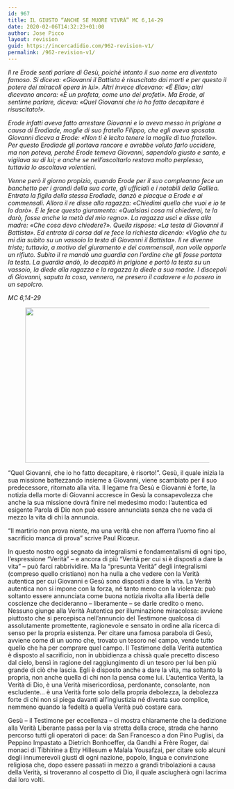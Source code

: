 ```yaml
---
id: 967
title: IL GIUSTO “ANCHE SE MUORE VIVRÀ” MC 6,14-29
date: 2020-02-06T14:32:23+01:00
author: Jose Picco
layout: revision
guid: https://incercadidio.com/962-revision-v1/
permalink: /962-revision-v1/
---
```

_Il re Erode sentì parlare di Gesù, poiché intanto il suo nome era diventato famoso. Si diceva: «Giovanni il Battista è risuscitato dai morti e per questo il potere dei miracoli opera in lui». Altri invece dicevano: «È Elia»; altri dicevano ancora: «È un profeta, come uno dei profeti». Ma Erode, al sentirne parlare, diceva: «Quel Giovanni che io ho fatto decapitare è risuscitato!»._

_Erode infatti aveva fatto arrestare Giovanni e lo aveva messo in prigione a causa di Erodìade, moglie di suo fratello Filippo, che egli aveva sposata. Giovanni diceva a Erode: «Non ti è lecito tenere la moglie di tuo fratello». Per questo Erodìade gli portava rancore e avrebbe voluto farlo uccidere, ma non poteva, perché Erode temeva Giovanni, sapendolo giusto e santo, e vigilava su di lui; e anche se nell&#8217;ascoltarlo restava molto perplesso, tuttavia lo ascoltava volentieri._

_Venne però il giorno propizio, quando Erode per il suo compleanno fece un banchetto per i grandi della sua corte, gli ufficiali e i notabili della Galilea. Entrata la figlia della stessa Erodìade, danzò e piacque a Erode e ai commensali. Allora il re disse alla ragazza: «Chiedimi quello che vuoi e io te lo darò». E le fece questo giuramento: «Qualsiasi cosa mi chiederai, te la darò, fosse anche la metà del mio regno». La ragazza uscì e disse alla madre: «Che cosa devo chiedere?». Quella rispose: «La testa di Giovanni il Battista». Ed entrata di corsa dal re fece la richiesta dicendo: «Voglio che tu mi dia subito su un vassoio la testa di Giovanni il Battista». Il re divenne triste; tuttavia, a motivo del giuramento e dei commensali, non volle opporle un rifiuto. Subito il re mandò una guardia con l&#8217;ordine che gli fosse portata la testa. La guardia andò, lo decapitò in prigione e portò la testa su un vassoio, la diede alla ragazza e la ragazza la diede a sua madre. I discepoli di Giovanni, saputa la cosa, vennero, ne presero il cadavere e lo posero in un sepolcro._

<p class="has-text-align-right">
  <em>MC 6,14-29</em>
</p><figure class="wp-block-image size-large is-resized">

<img src="https://incercadidio.com/wp-content/uploads/2020/02/7gennaio.jpg" alt="" class="wp-image-964" width="578" height="357" srcset="https://incercadidio.com/wp-content/uploads/2020/02/7gennaio.jpg 345w, https://incercadidio.com/wp-content/uploads/2020/02/7gennaio-300x185.jpg 300w" sizes="(max-width: 578px) 100vw, 578px" /> </figure> 

“Quel Giovanni, che io ho fatto decapitare, è risorto!”. Gesù, il quale inizia la sua missione battezzando insieme a Giovanni, viene scambiato per il suo predecessore, ritornato alla vita. Il legame fra Gesù e Giovanni è forte, la notizia della morte di Giovanni accresce in Gesù la consapevolezza che anche la sua missione dovrà finire nel medesimo modo: l’autentica ed esigente Parola di Dio non può essere annunciata senza che ne vada di mezzo la vita di chi la annuncia.

“Il martirio non prova niente, ma una verità che non afferra l’uomo fino al sacrificio manca di prova” scrive Paul Ricœur.

In questo nostro oggi segnato da integralismi e fondamentalismi di ogni tipo, l’espressione “Verità” – e ancora di più “Verità per cui si è disposti a dare la vita” – può farci rabbrividire. Ma la “presunta Verità” degli integralismi (compreso quello cristiano) non ha nulla a che vedere con la Verità autentica per cui Giovanni e Gesù sono disposti a dare la vita. La Verità autentica non si impone con la forza, né tanto meno con la violenza: può soltanto essere annunciata come buona notizia rivolta alla libertà delle coscienze che decideranno – liberamente – se darle credito o meno. Nessuno giunge alla Verità Autentica per illuminazione miracolosa: avviene piuttosto che si percepisca nell’annuncio del Testimone qualcosa di assolutamente promettente, ragionevole e sensato in ordine alla ricerca di senso per la propria esistenza. Per citare una famosa parabola di Gesù, avviene come di un uomo che, trovato un tesoro nel campo, vende tutto quello che ha per comprare quel campo. Il Testimone della Verità autentica è disposto al sacrificio, non in ubbidienza a chissà quale precetto disceso dal cielo, bensì in ragione del raggiungimento di un tesoro per lui ben più grande di ciò che lascia. Egli è disposto anche a dare la vita, ma soltanto la propria, non anche quella di chi non la pensa come lui. L’autentica Verità, la Verità di Dio, è una Verità misericordiosa, perdonante, consolante, non escludente… è una Verità forte solo della propria debolezza, la debolezza forte di chi non si piega davanti all’ingiustizia né diventa suo complice, nemmeno quando la fedeltà a quella Verità può costare cara.

Gesù – il Testimone per eccellenza – ci mostra chiaramente che la dedizione alla Verità Liberante passa per la via stretta della croce, strada che hanno percorso tutti gli operatori di pace: da San Francesco a don Pino Puglisi, da Peppino Impastato a Dietrich Bonhoeffer, da Gandhi a Frère Roger, dai monaci di Tibhirine a Etty Hillesum e Malala Yousafzai, per citare solo alcuni degli innumerevoli giusti di ogni nazione, popolo, lingua e convinzione religiosa che, dopo essere passati in mezzo a grandi tribolazioni a causa della Verità, si troveranno al cospetto di Dio, il quale asciugherà ogni lacrima dai loro volti.